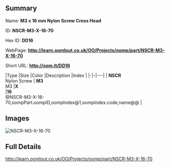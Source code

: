 

## Summary
 
Name: __M3 x 16 mm Nylon Screw Cross Head__

ID: __NSCR-M3-X-16-70__

Hex ID: __DD16__

WebPage: __http://learn.oomlout.co.uk/OO/Projects/oomp/part/NSCR-M3-X-16-70__

Short URL: __http://oom.lt/DD16__


|Type   |Size   |Color   |Description   |Index   |
|-|-|---|
| __NSCR__ <br>Nylon Screw  | __M3__<br>M3   |__X__<br>    |__16__<br>@NSCR-M3-X-16-70,oompPart.oompID,oompIndex@1,oompIndex.code,name@@ |


## Images
![NSCR-M3-X-16-70](http://oomlout.com/oomp-gen/parts/NSCR-M3-X-16-70/NSCR-M3-X-16-70_420.jpg)

## Full Details

 http://learn.oomlout.co.uk/OO/Projects/oomp/part/NSCR-M3-X-16-70

